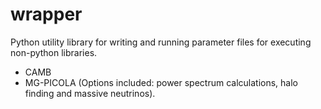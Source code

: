 # wrapper

Python utility library for writing and running parameter files for executing non-python libraries.

* CAMB
* MG-PICOLA (Options included: power spectrum calculations, halo finding and massive neutrinos).

